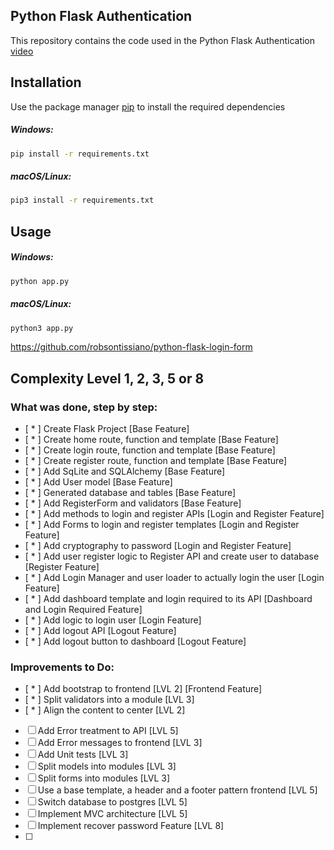 ## Python Flask Authentication

This repository contains the code used in the Python Flask Authentication [video](https://www.youtube.com/watch?v=71EU8gnZqZQ)

## Installation

Use the package manager [pip](https://pip.pypa.io/en/stable/) to install the required dependencies

##### Windows:
```zsh
pip install -r requirements.txt
```

##### macOS/Linux:
```zsh
pip3 install -r requirements.txt
```

## Usage

##### Windows:
```zsh
python app.py
```
##### macOS/Linux:
```zsh
python3 app.py
```

https://github.com/robsontissiano/python-flask-login-form

## Complexity Level 1, 2, 3, 5 or 8
### What was done, step by step:
* [ * ] Create Flask Project                                      [Base Feature]
* [ * ] Create home route, function and template                  [Base Feature]
* [ * ] Create login route, function and template                 [Base Feature]
* [ * ] Create register route, function and template              [Base Feature]
* [ * ] Add SqLite and SQLAlchemy                                 [Base Feature]
* [ * ] Add User model                                            [Base Feature]
* [ * ] Generated database and tables                             [Base Feature]
* [ * ] Add RegisterForm and validators                           [Base Feature]
* [ * ] Add methods to login and register APIs                    [Login and Register Feature]
* [ * ] Add Forms to login and register templates                 [Login and Register Feature]
* [ * ] Add cryptography to password                              [Login and Register Feature]
* [ * ] Add user register logic to Register API and create user to database  [Register Feature]
* [ * ] Add Login Manager and user loader to actually login the user [Login Feature]
* [ * ] Add dashboard template and login required to its API [Dashboard and Login Required Feature]
* [ * ] Add logic to login user                                    [Login Feature]
* [ * ] Add logout API                                             [Logout Feature]
* [ * ] Add logout button to dashboard                             [Logout Feature]

### Improvements to Do:
* [ * ] Add bootstrap to frontend                                         [LVL 2] [Frontend Feature]
* [ * ] Split validators into a module                                    [LVL 3]
* [ * ] Align the content to center                                       [LVL 2]
* [   ] Add Error treatment to API                                        [LVL 5]
* [   ] Add Error messages to frontend                                    [LVL 3]
* [   ] Add Unit tests                                                    [LVL 3]
* [   ] Split models into modules                                         [LVL 3]
* [   ] Split forms into modules                                          [LVL 3]
* [   ] Use a base template, a header and a footer pattern frontend       [LVL 5]
* [   ] Switch database to postgres                                       [LVL 5]
* [   ] Implement MVC architecture                                        [LVL 5]
* [   ] Implement recover password Feature                                [LVL 8]
* [   ]
